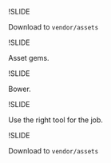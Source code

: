 !SLIDE

Download to `vendor/assets`

!SLIDE

Asset gems.

!SLIDE

Bower.

!SLIDE

Use the right tool for the job.

!SLIDE

Download to `vendor/assets`



